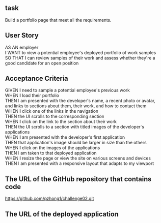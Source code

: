 ## task  
Build a portfolio page that meet all the requirements.  

## User Story  
AS AN employer  
I WANT to view a potential employee's deployed portfolio of work samples  
SO THAT I can review samples of their work and assess whether they're a good   candidate for an open position  

## Acceptance Criteria  
GIVEN I need to sample a potential employee's previous work  
WHEN I load their portfolio  
THEN I am presented with the developer's name, a recent photo or avatar, and links to sections about them, their work, and how to contact them  
WHEN I click one of the links in the navigation  
THEN the UI scrolls to the corresponding section  
WHEN I click on the link to the section about their work  
THEN the UI scrolls to a section with titled images of the developer's applications  
WHEN I am presented with the developer's first application  
THEN that application's image should be larger in size than the others  
WHEN I click on the images of the applications  
THEN I am taken to that deployed application  
WHEN I resize the page or view the site on various screens and devices  
THEN I am presented with a responsive layout that adapts to my viewport  
## The URL of the GitHub repository that contains code  
https://github.com/pzhong1/challenge02.git  
## The URL of the deployed application  

